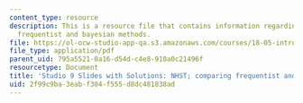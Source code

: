 ```yaml
---
content_type: resource
description: This is a resource file that contains information regarding NHST; comparing
  frequentist and bayesian methods.
file: https://ol-ocw-studio-app-qa.s3.amazonaws.com/courses/18-05-introduction-to-probability-and-statistics-spring-2014/2f99c9ba3eabf304f555d8dc481838ad_MIT18_05S14_studio9slides.pdf
file_type: application/pdf
parent_uid: 795a5521-0a16-d54d-c4e8-910a0c21496f
resourcetype: Document
title: 'Studio 9 Slides with Solutions: NHST; comparing frequentist and Bayesian methods'
uid: 2f99c9ba-3eab-f304-f555-d8dc481838ad
---
```

